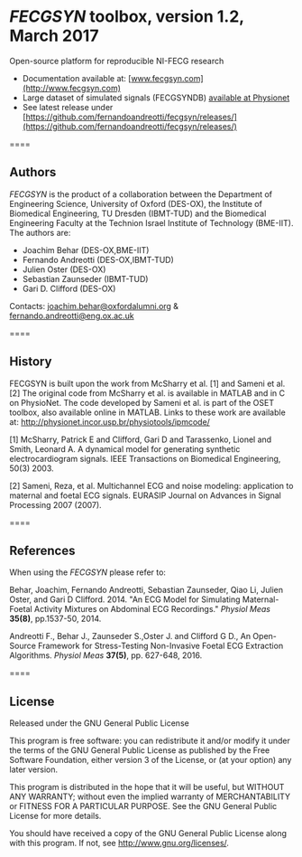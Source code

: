 _FECGSYN_ toolbox, version 1.2, March 2017
====
Open-source platform for reproducible NI-FECG research

* Documentation available at: [www.fecgsyn.com](http://www.fecgsyn.com)
* Large dataset of simulated signals (FECGSYNDB) [available at Physionet](http://physionet.org/physiobank/database/fecgsyndb/)
* See latest release under [https://github.com/fernandoandreotti/fecgsyn/releases/](https://github.com/fernandoandreotti/fecgsyn/releases/)

====
## Authors
_FECGSYN_ is the product of a collaboration between the Department of Engineering Science, University of Oxford (DES-OX), the Institute of Biomedical Engineering, TU Dresden (IBMT-TUD) and the Biomedical Engineering Faculty at the Technion Israel Institute of Technology (BME-IIT). The authors are:
- Joachim Behar (DES-OX,BME-IIT)
- Fernando Andreotti (DES-OX,IBMT-TUD)
- Julien Oster (DES-OX)
- Sebastian Zaunseder (IBMT-TUD) 
- Gari D. Clifford (DES-OX)


Contacts: joachim.behar@oxfordalumni.org & fernando.andreotti@eng.ox.ac.uk

====
## History
FECGSYN is built upon the work from McSharry et al. [1] and Sameni et al. [2] 
The original code from McSharry et al. is available in MATLAB and in 
C on PhysioNet. The code developed by Sameni et al. 
is part of the OSET toolbox, also available online in MATLAB.
Links to these work are available at: 
http://physionet.incor.usp.br/physiotools/ipmcode/

[1] McSharry, Patrick E and Clifford, Gari D and Tarassenko, Lionel and Smith, Leonard A.
A dynamical model for generating synthetic electrocardiogram signals. IEEE Transactions
on Biomedical Engineering,  50(3) 2003.

[2] Sameni, Reza, et al. Multichannel ECG and noise modeling: application to
maternal and foetal ECG signals. EURASIP Journal on Advances in Signal Processing
2007 (2007).

====
## References

When using the _FECGSYN_ please refer to:

Behar, Joachim, Fernando Andreotti, Sebastian Zaunseder, Qiao Li, Julien Oster, and Gari D Clifford. 2014. 
"An ECG Model for Simulating Maternal-Foetal Activity Mixtures on Abdominal ECG Recordings." _Physiol Meas_ **35(8)**, pp.1537-50, 2014.

Andreotti F., Behar J., Zaunseder S.,Oster J. and Clifford G D., An Open-Source Framework for Stress-Testing Non-Invasive Foetal ECG Extraction Algorithms. _Physiol Meas_ **37(5)**, pp. 627-648, 2016.


====
## License
Released under the GNU General Public License

This program is free software: you can redistribute it and/or modify
it under the terms of the GNU General Public License as published by
the Free Software Foundation, either version 3 of the License, or
(at your option) any later version.
 
This program is distributed in the hope that it will be useful,
but WITHOUT ANY WARRANTY; without even the implied warranty of
MERCHANTABILITY or FITNESS FOR A PARTICULAR PURPOSE.  See the
GNU General Public License for more details.

You should have received a copy of the GNU General Public License
along with this program.  If not, see <http://www.gnu.org/licenses/>.

